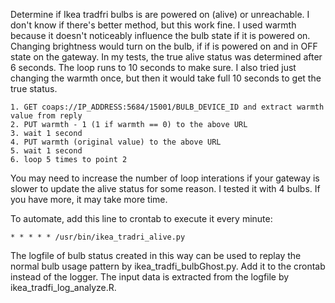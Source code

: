 Determine if Ikea tradfri bulbs is are powered on (alive) or unreachable.
I don't know if there's better method, but this work fine. I used warmth because it doesn't noticeably influence the bulb state if it is powered on. Changing brightness would turn on the bulb, if if is powered on and in OFF state on the gateway. In my tests, the true alive status was determined after 6 seconds. The loop runs to 10 seconds to make sure. I also tried just changing the warmth once, but then it would take full 10 seconds to get the true status.

    1. GET coaps://IP_ADDRESS:5684/15001/BULB_DEVICE_ID and extract warmth value from reply
    2. PUT warmth - 1 (1 if warmth == 0) to the above URL
    3. wait 1 second
    4. PUT warmth (original value) to the above URL
    5. wait 1 second
    6. loop 5 times to point 2

You may need to increase the number of loop interations if your gateway is slower to update the alive status for some reason. I tested it with 4 bulbs. If you have more, it may take more time.

To automate, add this line to crontab to execute it every minute:

    * * * * * /usr/bin/ikea_tradri_alive.py
    
The logfile of bulb status created in this way can be used to replay the normal bulb usage pattern by ikea_tradfi_bulbGhost.py. Add it to the crontab instead of the logger. The input data is extracted from the logfile by ikea_tradfi_log_analyze.R.
